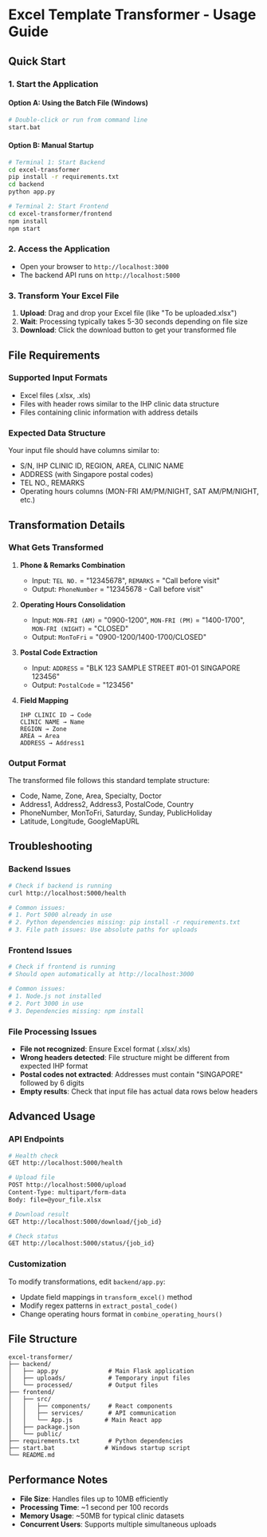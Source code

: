 # Excel Template Transformer - Usage Guide

## Quick Start

### 1. Start the Application

#### Option A: Using the Batch File (Windows)
```bash
# Double-click or run from command line
start.bat
```

#### Option B: Manual Startup
```bash
# Terminal 1: Start Backend
cd excel-transformer
pip install -r requirements.txt
cd backend
python app.py

# Terminal 2: Start Frontend
cd excel-transformer/frontend
npm install
npm start
```

### 2. Access the Application
- Open your browser to `http://localhost:3000`
- The backend API runs on `http://localhost:5000`

### 3. Transform Your Excel File
1. **Upload**: Drag and drop your Excel file (like "To be uploaded.xlsx")
2. **Wait**: Processing typically takes 5-30 seconds depending on file size
3. **Download**: Click the download button to get your transformed file

## File Requirements

### Supported Input Formats
- Excel files (.xlsx, .xls)
- Files with header rows similar to the IHP clinic data structure
- Files containing clinic information with address details

### Expected Data Structure
Your input file should have columns similar to:
- S/N, IHP CLINIC ID, REGION, AREA, CLINIC NAME
- ADDRESS (with Singapore postal codes)
- TEL NO., REMARKS
- Operating hours columns (MON-FRI AM/PM/NIGHT, SAT AM/PM/NIGHT, etc.)

## Transformation Details

### What Gets Transformed

1. **Phone & Remarks Combination**
   - Input: `TEL NO.` = "12345678", `REMARKS` = "Call before visit"  
   - Output: `PhoneNumber` = "12345678 - Call before visit"

2. **Operating Hours Consolidation**
   - Input: `MON-FRI (AM)` = "0900-1200", `MON-FRI (PM)` = "1400-1700", `MON-FRI (NIGHT)` = "CLOSED"
   - Output: `MonToFri` = "0900-1200/1400-1700/CLOSED"

3. **Postal Code Extraction**
   - Input: `ADDRESS` = "BLK 123 SAMPLE STREET #01-01 SINGAPORE 123456"
   - Output: `PostalCode` = "123456"

4. **Field Mapping**
   ```
   IHP CLINIC ID → Code
   CLINIC NAME → Name
   REGION → Zone
   AREA → Area
   ADDRESS → Address1
   ```

### Output Format
The transformed file follows this standard template structure:
- Code, Name, Zone, Area, Specialty, Doctor
- Address1, Address2, Address3, PostalCode, Country
- PhoneNumber, MonToFri, Saturday, Sunday, PublicHoliday
- Latitude, Longitude, GoogleMapURL

## Troubleshooting

### Backend Issues
```bash
# Check if backend is running
curl http://localhost:5000/health

# Common issues:
# 1. Port 5000 already in use
# 2. Python dependencies missing: pip install -r requirements.txt
# 3. File path issues: Use absolute paths for uploads
```

### Frontend Issues
```bash
# Check if frontend is running
# Should open automatically at http://localhost:3000

# Common issues:
# 1. Node.js not installed
# 2. Port 3000 in use
# 3. Dependencies missing: npm install
```

### File Processing Issues
- **File not recognized**: Ensure Excel format (.xlsx/.xls)
- **Wrong headers detected**: File structure might be different from expected IHP format
- **Postal codes not extracted**: Addresses must contain "SINGAPORE" followed by 6 digits
- **Empty results**: Check that input file has actual data rows below headers

## Advanced Usage

### API Endpoints
```bash
# Health check
GET http://localhost:5000/health

# Upload file
POST http://localhost:5000/upload
Content-Type: multipart/form-data
Body: file=@your_file.xlsx

# Download result
GET http://localhost:5000/download/{job_id}

# Check status
GET http://localhost:5000/status/{job_id}
```

### Customization
To modify transformations, edit `backend/app.py`:
- Update field mappings in `transform_excel()` method
- Modify regex patterns in `extract_postal_code()` 
- Change operating hours format in `combine_operating_hours()`

## File Structure
```
excel-transformer/
├── backend/
│   ├── app.py              # Main Flask application
│   ├── uploads/            # Temporary input files
│   └── processed/          # Output files
├── frontend/
│   ├── src/
│   │   ├── components/     # React components
│   │   ├── services/       # API communication
│   │   └── App.js         # Main React app
│   ├── package.json
│   └── public/
├── requirements.txt        # Python dependencies
├── start.bat              # Windows startup script
└── README.md
```

## Performance Notes
- **File Size**: Handles files up to 10MB efficiently
- **Processing Time**: ~1 second per 100 records
- **Memory Usage**: ~50MB for typical clinic datasets
- **Concurrent Users**: Supports multiple simultaneous uploads